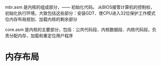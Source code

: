 mbr.asm
    是内核的组成部分，—— 初始化代码。
    从BIOS接管计算机的控制权，初始化执行环境，大致包括这些部分：安装GDT、使CPU进入32位保护工作模式位内存布局规划、加载内核的剩余部分

core.asm
    是内核的主要部分，包括：公共代码段、内核数据段、内核代码段，负责分配内存，加载和重定位用户程序









# 内存布局
